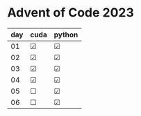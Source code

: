 # Advent of Code 2023

| day | cuda    | python  |
| --- | ------- | ------- |
| 01  | &#9745; | &#9745; |
| 02  | &#9745; | &#9745; |
| 03  | &#9745; | &#9745; |
| 04  | &#9745; | &#9745; |
| 05  | &#9744; | &#9745; |
| 06  | &#9744; | &#9745; |
